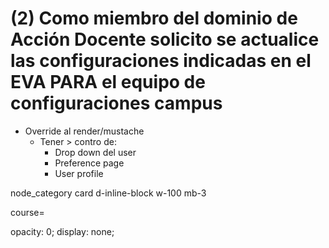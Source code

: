 # (2) Como miembro del dominio de Acción Docente solicito se actualice las configuraciones indicadas en el EVA PARA el equipo de configuraciones campus

- Override al render/mustache
	- Tener > contro de:
		- Drop down del user
		- Preference page
		- User profile










<!-- =============================================== -->

node_category card d-inline-block w-100 mb-3

course=


opacity: 0; display: none;



